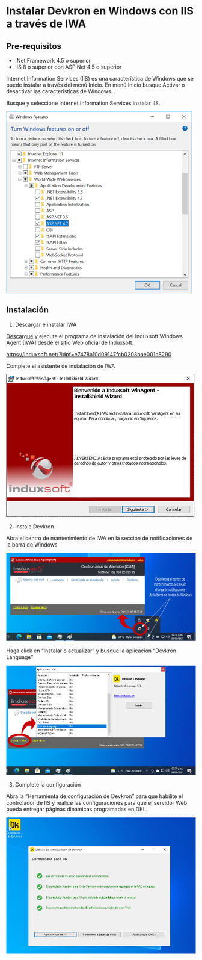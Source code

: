 # Instalar Devkron en Windows con IIS a través de IWA
## Pre-requisitos
* .Net Framework 4.5 o superior
* IIS 8 o superior con ASP.Net 4.5 o superior

Internet Information Services (IIS) es una característica de Windows que se puede instalar a través del menú Inicio. En menú Inicio busque Activar o desactivar las características de Windows.

Busque y seleccione Internet Information Services instalar IIS.

<img src="img/install-asp.png"/>

## Instalación
1. Descargar e instalar IWA

[Descargue](https://induxsoft.net/dwnload.php?id=e4978751dfc244d4a48af47e161a91ec) y ejecute el programa de instalación del Induxsoft Windows Agent [IWA] desde el sitio Web oficial de Induxsoft.

https://induxsoft.net/?idpf=e7478a10d09147fcb0203bae001c8290


Complete el asistente de instalación de IWA

<img src="img/iwa0.png"/>

2. Instale Devkron

Abra el centro de mantenimiento de IWA en la sección de notificaciones de la barra de Windows

<img src="img/iwa1.png"/>

Haga click en “Instalar o actualizar” y busque la aplicación “Devkron Language”

<img src="img/iwa2.png"/>

3. Complete la configuración

Abra la “Herramienta de configuración de Devkron” para que habilite el controlador de IIS y realice las configuraciones para que el servidor Web pueda entregar páginas dinámicas programadas en DKL.

<img src="img/iwa3.png"/>

